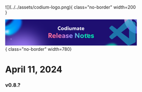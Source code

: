 <figure markdown="1">
![](../../assets/codium-logo.png){ class="no-border" width=200 }

![](../../assets/VSCode%20release%20notes.png){ class="no-border" width=780}
# April 11, 2024
### v0.8.?
</figure>
